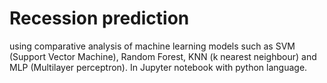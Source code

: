 # Recession prediction
using comparative analysis of machine learning models such as SVM (Support Vector Machine), Random Forest, KNN (k nearest neighbour) and MLP (Multilayer perceptron). In Jupyter notebook with python language.
